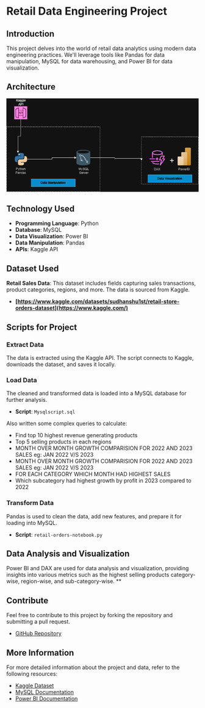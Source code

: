 # Retail Data Engineering Project

## Introduction
This project delves into the world of retail data analytics using modern data engineering practices. We'll leverage tools like Pandas for data manipulation, MySQL for data warehousing, and Power BI for data visualization.

## Architecture

![Project Architecture](Architecture/Retail.drawio.png)

## Technology Used
- **Programming Language**: Python
- **Database**: MySQL
- **Data Visualization**: Power BI
- **Data Manipulation**: Pandas
- **APIs**: Kaggle API

## Dataset Used
**Retail Sales Data**: This dataset includes fields capturing sales transactions, product categories, regions, and more. The data is sourced from Kaggle.

- **[https://www.kaggle.com/datasets/sudhanshu1st/retail-store-orders-dataset](https://www.kaggle.com/)**

## Scripts for Project

### Extract Data
The data is extracted using the Kaggle API. The script connects to Kaggle, downloads the dataset, and saves it locally.

### Load Data
The cleaned and transformed data is loaded into a MySQL database for further analysis.
- **Script**: `Mysqlscript.sql`
  
Also written some complex queries to calculate:
- Find top 10 highest revenue generating products
- Top 5 selling products in each regions
- MONTH OVER MONTH GROWTH COMPARISION FOR 2022 AND 2023 SALES eg: JAN 2022 V/S 2023
- MONTH OVER MONTH GROWTH COMPARISION FOR 2022 AND 2023 SALES eg: JAN 2022 V/S 2023
- FOR EACH CATEGORY WHICH MONTH HAD HIGHEST SALES
- Which subcategory had highest growth by profit in 2023 compared to 2022
  
### Transform Data
Pandas is used to clean the data, add new features, and prepare it for loading into MySQL.

- **Script**: `retail-orders-notebook.py`

## Data Analysis and Visualization
Power BI and DAX are used for data analysis and visualization, providing insights into various metrics such as the highest selling products category-wise, region-wise, and sub-category-wise.
**

## Contribute
Feel free to contribute to this project by forking the repository and submitting a pull request.

- [GitHub Repository](https://github.com/Sudhanshu1st/retail-order-data-engineering-project)

## More Information
For more detailed information about the project and data, refer to the following resources:

- [Kaggle Dataset](https://www.kaggle.com/)
- [MySQL Documentation](https://dev.mysql.com/doc/)
- [Power BI Documentation](https://docs.microsoft.com/en-us/power-bi/)
